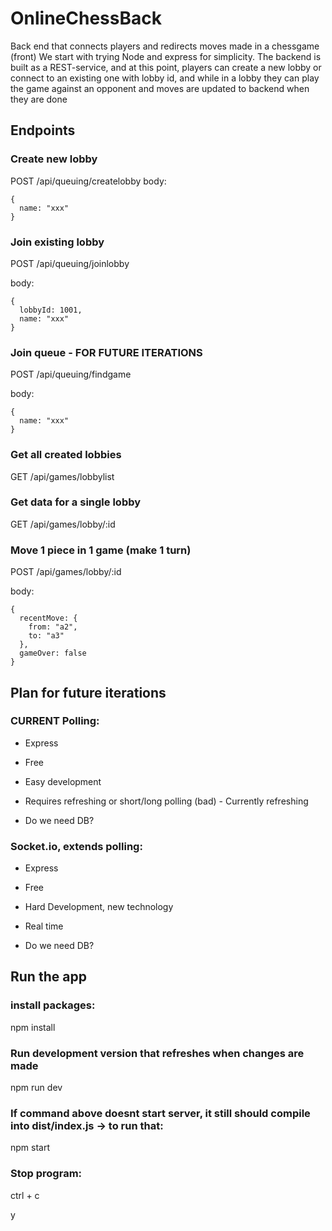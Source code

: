 # OnlineChessBack
Back end that connects players and redirects moves made in a chessgame (front)
We start with trying Node and express for simplicity. The backend is built as a REST-service, and at this point, players can create a new lobby or connect to an existing one with lobby id, and while in a lobby they can play the game against an opponent and moves are updated to backend when they are done

## Endpoints
### Create new lobby
POST /api/queuing/createlobby
body:

    { 
      name: "xxx"
    }

### Join existing lobby
POST /api/queuing/joinlobby

body: 

    {
      lobbyId: 1001,
      name: "xxx"
    }

### Join queue - FOR FUTURE ITERATIONS
POST /api/queuing/findgame

body: 

    {
      name: "xxx"
    }

### Get all created lobbies
GET /api/games/lobbylist

### Get data for a single lobby
GET /api/games/lobby/:id

### Move 1 piece in 1 game (make 1 turn)
POST /api/games/lobby/:id

body: 

    {
      recentMove: {
        from: "a2",
        to: "a3"
      },
      gameOver: false
    }
    
## Plan for future iterations

### CURRENT Polling:  

 - Express 

 - Free 

 - Easy development 

 - Requires refreshing or short/long polling (bad) - Currently refreshing

 - Do we need DB? 

### Socket.io, extends polling:  

 - Express 

 - Free 

 - Hard Development, new technology 

 - Real time 

 - Do we need DB? 

## Run the app
### install packages:
npm install
### Run development version that refreshes when changes are made
npm run dev
### If command above doesnt start server, it still should compile into dist/index.js -> to run that:
npm start
### Stop program:
ctrl + c

y
